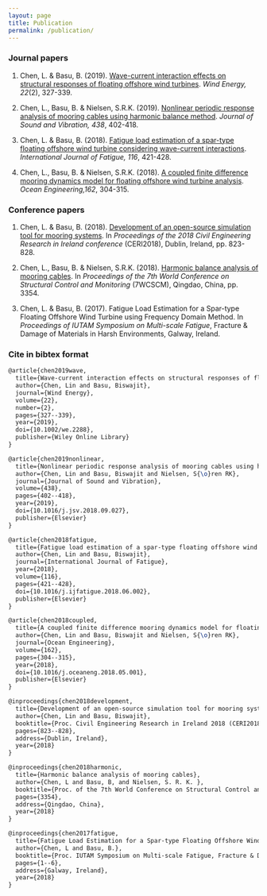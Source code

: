 ```yaml
---
layout: page
title: Publication
permalink: /publication/
---
```


### Journal papers

1. Chen, L. & Basu, B. (2019). [Wave-current interaction effects on structural responses of floating offshore wind turbines](https://onlinelibrary.wiley.com/doi/full/10.1002/we.2288). _Wind Energy, 22_(2), 327-339.

2. Chen, L., Basu, B. & Nielsen, S.R.K. (2019). [Nonlinear periodic response analysis of mooring cables using harmonic balance method](https://www.sciencedirect.com/science/article/pii/S0022460X18306126). _Journal of Sound and Vibration, 438_, 402-418.

3. Chen, L. & Basu, B. (2018). [Fatigue load estimation of a spar-type floating offshore wind turbine considering wave-current interactions](https://doi.org/10.1016/j.ijfatigue.2018.06.002). _International Journal of Fatigue, 116_, 421-428.

4. Chen, L., Basu, B. & Nielsen, S.R.K. (2018). [A coupled finite difference mooring dynamics model for floating offshore wind turbine analysis](https://www.sciencedirect.com/science/article/pii/S0029801818307005). _Ocean Engineering,162_, 304-315.

### Conference papers

1. Chen, L. & Basu, B. (2018). [Development of an open-source simulation tool for mooring systems](https://www.researchgate.net/publication/327424791_Development_of_an_open-source_simulation_tool_for_mooring_systems). In _Proceedings of the 2018 Civil Engineering Research in Ireland conference_ (CERI2018), Dublin, Ireland, pp. 823-828.

2. Chen, L., Basu, B. & Nielsen, S.R.K. (2018). [Harmonic balance analysis of mooring cables](https://www.researchgate.net/publication/326647353_Harmonic_balance_analysis_of_mooring_cables). In _Proceedings of the 7th World Conference on Structural Control and Monitoring_ (7WCSCM), Qingdao, China, pp. 3354.

3. Chen, L. & Basu, B. (2017). Fatigue Load Estimation for a Spar-type Floating Offshore Wind Turbine using Frequency Domain Method. In _Proceedings of IUTAM Symposium on Multi-scale Fatigue_, Fracture & Damage of Materials in Harsh Environments, Galway, Ireland.


### Cite in bibtex format

```latex
@article{chen2019wave,
  title={Wave-current interaction effects on structural responses of floating offshore wind turbines},
  author={Chen, Lin and Basu, Biswajit},
  journal={Wind Energy},
  volume={22},
  number={2},
  pages={327--339},
  year={2019},
  doi={10.1002/we.2288},
  publisher={Wiley Online Library}
}

@article{chen2019nonlinear,
  title={Nonlinear periodic response analysis of mooring cables using harmonic balance method},
  author={Chen, Lin and Basu, Biswajit and Nielsen, S{\o}ren RK},
  journal={Journal of Sound and Vibration},
  volume={438},
  pages={402--418},
  year={2019},
  doi={10.1016/j.jsv.2018.09.027},
  publisher={Elsevier}
}

@article{chen2018fatigue,
  title={Fatigue load estimation of a spar-type floating offshore wind turbine considering wave-current interactions},
  author={Chen, Lin and Basu, Biswajit},
  journal={International Journal of Fatigue},
  year={2018},
  volume={116},
  pages={421--428},
  doi={10.1016/j.ijfatigue.2018.06.002},
  publisher={Elsevier}
}

@article{chen2018coupled,
  title={A coupled finite difference mooring dynamics model for floating offshore wind turbine analysis},
  author={Chen, Lin and Basu, Biswajit and Nielsen, S{\o}ren RK},
  journal={Ocean Engineering},
  volume={162},
  pages={304--315},
  year={2018},
  doi={10.1016/j.oceaneng.2018.05.001},
  publisher={Elsevier}
}

@inproceedings{chen2018development,
  title={Development of an open-source simulation tool for mooring systems},
  author={Chen, Lin and Basu, Biswajit},
  booktitle={Proc. Civil Engineering Research in Ireland 2018 (CERI2018)},
  pages={823--828},
  address={Dublin, Ireland},
  year={2018}
}

@inproceedings{chen2018harmonic,
  title={Harmonic balance analysis of mooring cables},
  author={Chen, L and Basu, B, and Nielsen, S. R. K. },
  booktitle={Proc. of the 7th World Conference on Structural Control and Monitoring (7WCSCM)},
  pages={3354},
  address={Qingdao, China},
  year={2018}
}

@inproceedings{chen2017fatigue,
  title={Fatigue Load Estimation for a Spar-type Floating Offshore Wind Turbine using Frequency Domain Method},
  author={Chen, L and Basu, B.},
  booktitle={Proc. IUTAM Symposium on Multi-scale Fatigue, Fracture & Damage of Materials in Harsh Environments},
  pages={1--6},
  address={Galway, Ireland},
  year={2018}
}
```